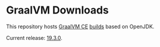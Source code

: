 # GraalVM Downloads

This repository hosts [GraalVM CE](https://github.com/oracle/graal/) [builds](https://github.com/graalvm/graalvm-ce-builds/releases/) based on OpenJDK.

Current release: [19.3.0](https://github.com/graalvm/graalvm-downloads-jdk11/releases/tag/vm-19.3.0).
